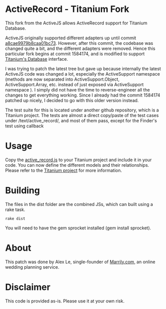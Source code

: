 ActiveRecord - Titanium Fork
============================
This fork from the ActiveJS allows ActiveRecord support for Titanium Database.


ActiveJS originally supported different adapters up until commit [a8cae9979b8caa01bc73](http://github.com/aptana/activejs/commit/a8cae9979b8caa01bc7324c68e529487d577dd94).  However, after this commit, the codebase was changed quite a bit, and the different adapters were removed.  Hence this particular fork begins at commit 1584174, and is modified to support [Titanium's Database](http://developer.appcelerator.com/apidoc/mobile/latest/Titanium.Database-module) interface.

I was trying to patch the latest tree but gave up because internally the latest ActiveJS code was changed a lot, especially the ActiveSupport namespace (methods are now separated into ActiveSupport.Object, ActiveSupport.Array, etc. instead of just exposed via ActiveSupport namespace ).  I simply did not have the time to reverse-engineer all the changes to get everything working.  Since I already had the commit 1584174 patched up nicely, I decided to go with this older version instead.

The test suite for this is located under another github repository, which is a Titanium project.  The tests are almost a direct copy/paste of the test cases under /text/active_record/, and most of them pass, except for the Finder's test using callback

Usage
=====
Copy the [active_record.js](http://github.com/sr3d/activejs-1584174/raw/master/dist/active_record.js) to your Titanium project and include it in your code.  You can now define the different models and their relationships.  Please refer to the [Titanium project](http://github.com/sr3d/titanium_activerecord) for more information.


Building
========
The files in the dist folder are the combined JSs, which can built using a rake task.

    rake dist
    
You will need to have the gem sprocket installed (gem install sprocket).



About
=====
This patch was done by Alex Le, single-founder of [Marrily.com](http://marrily.com), an online wedding planning service.


Disclaimer
==========
This code is provided as-is.  Please use it at your own risk.